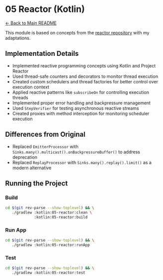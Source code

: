 # 05 Reactor (Kotlin)

[← Back to Main README](../../README.md)

This module is based on concepts from the [reactor repository](https://github.com/reactive-spring-book/reactor) with my adaptations.

## Implementation Details

- Implemented reactive programming concepts using Kotlin and Project Reactor
- Used thread-safe counters and decorators to monitor thread execution
- Created custom schedulers and thread factories for better control over execution context
- Applied reactive patterns like `subscribeOn` for controlling execution threads
- Implemented proper error handling and backpressure management
- Used `StepVerifier` for testing asynchronous reactive streams
- Created proxies with method interception for monitoring scheduler execution

## Differences from Original

- Replaced `EmitterProcessor` with `Sinks.many().multicast().onBackpressureBuffer()` to address deprecation
- Replaced `ReplayProcessor` with `Sinks.many().replay().limit()` as a modern alternative

## Running the Project
### Build

```bash
cd $(git rev-parse --show-toplevel) && \
   ./gradlew :kotlin:05-reactor:clean \
             :kotlin:05-reactor:build
```

### Run App

```bash
cd $(git rev-parse --show-toplevel) && \
   ./gradlew :kotlin:05-reactor:runApp
```

### Test

```bash
cd $(git rev-parse --show-toplevel) && \
   ./gradlew :kotlin:05-reactor:test
```

